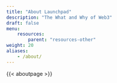 ```yaml
---
title: "About Launchpad"
description: "The What and Why of Web3"
draft: false
menu:
    resources:
        parent: "resources-other"
weight: 20
aliases:
    - /about/
---
```


{{< aboutpage >}}
